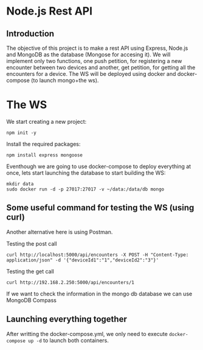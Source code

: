 # Node.js Rest API
## Introduction
The objective of this project is to make a rest API using Express, Node.js and MongoDB as the database (Mongose for accesing it). We will implement only two functions, one push petition, for registering a new encounter between two devices and another, get petition, for getting all the encounters for a device.
The WS will be deployed using docker and docker-compose (to launch mongo+the ws).

# The WS
We start creating a new project:
```
npm init -y
```
Install the required packages:
```
npm install express mongoose
```
Eventhough we are going to use docker-compose to deploy everything at once, lets start launching the database to start building the WS:
```
mkdir data
sudo docker run -d -p 27017:27017 -v ~/data:/data/db mongo
```

## Some useful command for testing the WS (using curl)
Another alternative here is using Postman.

Testing the post call
```
curl http://localhost:5000/api/encounters -X POST -H "Content-Type: application/json" -d '{"deviceId1":"1","deviceId2":"3"}'
```
Testing the get call
```
curl http://192.168.2.250:5000/api/encounters/1
```
If we want to check the information in the mongo db database we can use MongoDB Compass

## Launching everything together
After writting the docker-compose.yml, we only need to execute `docker-compose up -d` to launch both containers.
